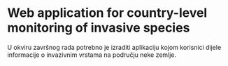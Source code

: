 # Web application for country-level monitoring of invasive species

U okviru završnog rada potrebno je izraditi aplikaciju kojom korisnici dijele informacije o invazivnim vrstama na području neke zemlje. 